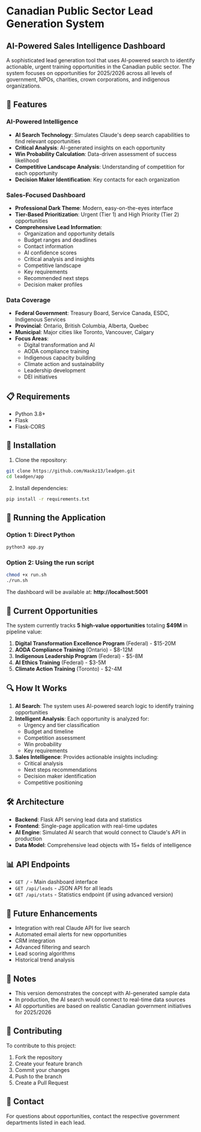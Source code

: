 # Canadian Public Sector Lead Generation System
## AI-Powered Sales Intelligence Dashboard

A sophisticated lead generation tool that uses AI-powered search to identify actionable, urgent training opportunities in the Canadian public sector. The system focuses on opportunities for 2025/2026 across all levels of government, NPOs, charities, crown corporations, and indigenous organizations.

## 🚀 Features

### AI-Powered Intelligence
- **AI Search Technology**: Simulates Claude's deep search capabilities to find relevant opportunities
- **Critical Analysis**: AI-generated insights on each opportunity
- **Win Probability Calculation**: Data-driven assessment of success likelihood
- **Competitive Landscape Analysis**: Understanding of competition for each opportunity
- **Decision Maker Identification**: Key contacts for each organization

### Sales-Focused Dashboard
- **Professional Dark Theme**: Modern, easy-on-the-eyes interface
- **Tier-Based Prioritization**: Urgent (Tier 1) and High Priority (Tier 2) opportunities
- **Comprehensive Lead Information**:
  - Organization and opportunity details
  - Budget ranges and deadlines
  - Contact information
  - AI confidence scores
  - Critical analysis and insights
  - Competitive landscape
  - Key requirements
  - Recommended next steps
  - Decision maker profiles

### Data Coverage
- **Federal Government**: Treasury Board, Service Canada, ESDC, Indigenous Services
- **Provincial**: Ontario, British Columbia, Alberta, Quebec
- **Municipal**: Major cities like Toronto, Vancouver, Calgary
- **Focus Areas**:
  - Digital transformation and AI
  - AODA compliance training
  - Indigenous capacity building
  - Climate action and sustainability
  - Leadership development
  - DEI initiatives

## 📋 Requirements

- Python 3.8+
- Flask
- Flask-CORS

## 🔧 Installation

1. Clone the repository:
```bash
git clone https://github.com/Haskz13/leadgen.git
cd leadgen/app
```

2. Install dependencies:
```bash
pip install -r requirements.txt
```

## 🏃 Running the Application

### Option 1: Direct Python
```bash
python3 app.py
```

### Option 2: Using the run script
```bash
chmod +x run.sh
./run.sh
```

The dashboard will be available at: **http://localhost:5001**

## 🎯 Current Opportunities

The system currently tracks **5 high-value opportunities** totaling **$49M** in pipeline value:

1. **Digital Transformation Excellence Program** (Federal) - $15-20M
2. **AODA Compliance Training** (Ontario) - $8-12M  
3. **Indigenous Leadership Program** (Federal) - $5-8M
4. **AI Ethics Training** (Federal) - $3-5M
5. **Climate Action Training** (Toronto) - $2-4M

## 🔍 How It Works

1. **AI Search**: The system uses AI-powered search logic to identify training opportunities
2. **Intelligent Analysis**: Each opportunity is analyzed for:
   - Urgency and tier classification
   - Budget and timeline
   - Competition assessment
   - Win probability
   - Key requirements
3. **Sales Intelligence**: Provides actionable insights including:
   - Critical analysis
   - Next steps recommendations
   - Decision maker identification
   - Competitive positioning

## 🛠️ Architecture

- **Backend**: Flask API serving lead data and statistics
- **Frontend**: Single-page application with real-time updates
- **AI Engine**: Simulated AI search that would connect to Claude's API in production
- **Data Model**: Comprehensive lead objects with 15+ fields of intelligence

## 📊 API Endpoints

- `GET /` - Main dashboard interface
- `GET /api/leads` - JSON API for all leads
- `GET /api/stats` - Statistics endpoint (if using advanced version)

## 🔮 Future Enhancements

- Integration with real Claude API for live search
- Automated email alerts for new opportunities
- CRM integration
- Advanced filtering and search
- Lead scoring algorithms
- Historical trend analysis

## 📝 Notes

- This version demonstrates the concept with AI-generated sample data
- In production, the AI search would connect to real-time data sources
- All opportunities are based on realistic Canadian government initiatives for 2025/2026

## 🤝 Contributing

To contribute to this project:
1. Fork the repository
2. Create your feature branch
3. Commit your changes
4. Push to the branch
5. Create a Pull Request

## 📧 Contact

For questions about opportunities, contact the respective government departments listed in each lead.